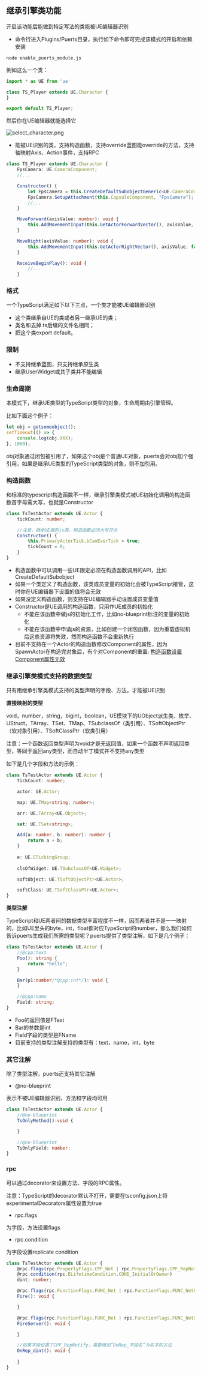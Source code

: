 ## 继承引擎类功能

开启该功能后能做到特定写法的类能被UE编辑器识别

* 命令行进入Plugins/Puerts目录，执行如下命令即可完成该模式的开启和依赖安装

~~~shell
node enable_puerts_module.js
~~~

例如这么一个类：

~~~typescript
import * as UE from 'ue'

class TS_Player extends UE.Character {
}

export default TS_Player;
~~~

然后你在UE编辑器就能选择它


![select_character.png](../../doc/pic/select_character.png)

* 能被UE识别的类，支持构造函数，支持override蓝图能override的方法，支持轴映射Axis、Action事件，支持RPC

~~~typescript
class TS_Player extends UE.Character {
    FpsCamera: UE.CameraComponent;
    //...

    Constructor() {
        let FpsCamera = this.CreateDefaultSubobjectGeneric<UE.CameraComponent>("FpsCamera", UE.CameraComponent.StaticClass());
        FpsCamera.SetupAttachment(this.CapsuleComponent, "FpsCamera");
        //...
    }

    MoveForward(axisValue: number): void {
        this.AddMovementInput(this.GetActorForwardVector(), axisValue, false);
    }

    MoveRight(axisValue: number): void {
        this.AddMovementInput(this.GetActorRightVector(), axisValue, false);
    }

    ReceiveBeginPlay(): void {
        //...
    }

~~~


### 格式

一个TypeScript满足如下以下三点，一个类才能被UE编辑器识别

* 这个类继承自UE的类或者另一继承UE的类；
* 类名和去掉.ts后缀的文件名相同；
* 把这个类export default。

### 限制

* 不支持继承蓝图，只支持继承原生类
* 继承UserWidget或其子类并不能编辑

### 生命周期

本模式下，继承UE类型的TypeScript类型的对象，生命周期由引擎管理。

比如下面这个例子：

~~~typescript
let obj = getsomeobject();
setTimeout(() => {
    console.log(obj.XXX);
}, 1000);
~~~

obj对象通过闭包被引用了，如果这个obj是个普通UE对象，puerts会对obj加个强引用，如果是继承UE类型的TypeScript类型的对象，则不加引用。

### 构造函数

和标准的typescript构造函数不一样，继承引擎类模式被UE初始化调用的构造函数首字母需大写，也就是Constructor

~~~typescript
class TsTestActor extends UE.Actor {
    tickCount: number;

    //注意，继承UE类的js类，构造函数必须大写开头
    Constructor() {
        this.PrimaryActorTick.bCanEverTick = true;
        tickCount = 0;
    }
}
~~~

* 构造函数中可以调用一些UE限定必须在构造函数调用的API，比如CreateDefaultSubobject
* 如果一个类定义了构造函数，该类成员变量的初始化会被TypeScript接管，这时你在UE编辑器下设置的值将会无效
* 如果没定义构造函数，则支持在UE编辑器手动设置成员变量值
* Constructor是UE调用的构造函数，只用作UE成员的初始化
  - 不能在该函数中做js的初始化工作，比如no-blueprint标注的变量的初始化
  - 不能在该函数中申请js的资源，比如创建一个闭包函数，因为重载虚拟机后这些资源将失效，然而构造函数不会重新执行
* 目前不支持在一个Actor的构造函数修改Component的属性，因为SpawnActor在构造完对象后，有个对Component的重置: [构造函数设置Component属性无效](https://github.com/Tencent/puerts/issues/287)

### 继承引擎类模式支持的数据类型

只有用继承引擎类模式支持的类型声明的字段、方法，才能被UE识别

**直接映射的类型**

void，number，string，bigint，boolean，UE模块下的UObject派生类、枚举、UStruct，TArray、TSet、TMap、TSubclassOf（类引用）、TSoftObjectPtr（软对象引用）、TSoftClassPtr（软类引用）

注意：一个函数返回类型声明为void才是无返回值，如果一个函数不声明返回类型，等同于返回any类型，而自动半丁模式并不支持any类型

如下是几个字段和方法的示例：

~~~typescript
class TsTestActor extends UE.Actor {
    tickCount: number;

    actor: UE.Actor; 

    map: UE.TMap<string, number>;

    arr: UE.TArray<UE.Object>;

    set: UE.TSet<string>;

    Add(a: number, b: number): number {
        return a + b;
    }
    
    e: UE.ETickingGroup;
    
    clsOfWidget: UE.TSubclassOf<UE.Widget>;

    softObject: UE.TSoftObjectPtr<UE.Actor>;

    softClass: UE.TSoftClassPtr<UE.Actor>;
}
~~~

**类型注解**

TypeScript和UE两者间的数据类型丰富程度不一样，因而两者并不是一一映射的，比如UE里头的byte，int，float都对应TypeScript的number，那么我们如何告诉puerts生成我们所需的类型呢？puerts提供了类型注解，如下是几个例子：

~~~typescript
class TsTestActor extends UE.Actor {
    //@cpp:text
    Foo(): string {
        return "hello";
    }

    Bar(p1:number/*@cpp:int*/): void {
    }

    //@cpp:name
    Field: string;
}
~~~

* Foo的返回值是FText
* Bar的参数是int
* Field字段的类型是FName
* 目前支持的类型注解支持的类型有：text，name，int，byte

### 其它注解

除了类型注解，puerts还支持其它注解

* @no-blueprint

表示不被UE编辑器识别，方法和字段均可用

~~~typescript
class TsTestActor extends UE.Actor {
    //@no-blueprint
    TsOnlyMethod():void {

    }

    //@no-blueprint
    TsOnlyField: number;
}
~~~

### rpc

可以通过decorator来设置方法、字段的RPC属性。

注意：TypeScript的decorator默认不打开，需要在tsconfig.json上将experimentalDecorators属性设置为true

* rpc.flags

为字段，方法设置flags

* rpc.condition

为字段设置replicate condition


~~~typescript
class TsTestActor extends UE.Actor {
    @rpc.flags(rpc.PropertyFlags.CPF_Net | rpc.PropertyFlags.CPF_RepNotify)
    @rpc.condition(rpc.ELifetimeCondition.COND_InitialOrOwner)
    dint: number;

    @rpc.flags(rpc.FunctionFlags.FUNC_Net | rpc.FunctionFlags.FUNC_NetClient)
    Fire(): void {

    }

    @rpc.flags(rpc.FunctionFlags.FUNC_Net | rpc.FunctionFlags.FUNC_NetServer | rpc.FunctionFlags.FUNC_NetReliable)
    FireServer(): void {

    }

    //如果字段设置了CPF_RepNotify，需要增加“OnRep_字段名”为名字的方法
    OnRep_dint(): void {
        
    }
}
~~~
